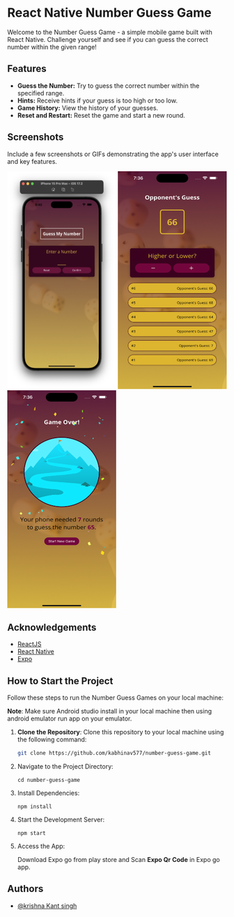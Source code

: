 # React Native Number Guess Game

Welcome to the Number Guess Game - a simple mobile game built with React Native. Challenge yourself and see if you can guess the correct number within the given range!

## Features

- **Guess the Number:** Try to guess the correct number within the specified range.
- **Hints:** Receive hints if your guess is too high or too low.
- **Game History:** View the history of your guesses.
- **Reset and Restart:** Reset the game and start a new round.

## Screenshots

Include a few screenshots or GIFs demonstrating the app's user interface and key features.

<img src="./screenshots/home.png" alt="Home Screen" width="250" height="500" />
<img src="./screenshots/guess-screen.png" alt="Adding Todo Screen" width="250" height="500" />
<img src="./screenshots/victory-screen.png" alt="Adding Todo Screen" width="250" height="500" />

## Acknowledgements

- [ReactJS](https://react.dev)
- [React Native](https://reactnative.dev/)
- [Expo](https://expo.dev/)

## How to Start the Project

Follow these steps to run the Number Guess Games on your local machine:

**Note**: Make sure Android studio install in your local machine then using android emulator run app on your emulator.

1. **Clone the Repository**:
   Clone this repository to your local machine using the following command:

   ```bash
   git clone https://github.com/kabhinav577/number-guess-game.git
   ```

2. Navigate to the Project Directory:

   ```
   cd number-guess-game

   ```

3. Install Dependencies:

   ```
   npm install

   ```

4. Start the Development Server:

   ```
   npm start

   ```

5. Access the App:

   Download Expo go from play store and Scan **Expo Qr Code** in Expo go app.

## Authors

- [@krishna Kant singh](https://krishnakant-singh.vercel.app/)
